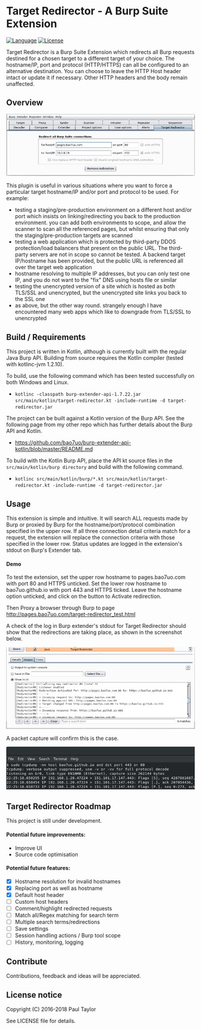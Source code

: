 # Target Redirector - A Burp Suite Extension
[![Language](https://img.shields.io/badge/Lang-Kotlin-blue.svg)](https://kotlinlang.org)
[![License](https://img.shields.io/badge/License-Apache%202.0-red.svg)](https://opensource.org/licenses/Apache-2.0)

Target Redirector is a Burp Suite Extension which redirects all Burp requests destined for a chosen target to a different target of your choice. The hostname/IP, port and protocol (HTTP/HTTPS) can all be configured to an alternative destination. You can choose to leave the HTTP Host header intact or update it if necessary. Other HTTP headers and the body remain unaffected.

## Overview

![Target Redirector screenshot](images/title_screenshot.png)

This plugin is useful in various situations where you want to force a particular target hostname/IP and/or port and protocol to be used. For example:

- testing a staging/pre-production environment on a different host and/or port which insists on linking/redirecting you back to the production environment. you can add both environments to scope, and allow the scanner to scan all the referenced pages, but whilst ensuring that only the staging/pre-production targets are scanned
- testing a web application which is protected by third-party DDOS protection/load balancers that present on the public URL. The third-party servers are not in scope so cannot be tested. A backend target IP/hostname has been provided, but the public URL is referenced all over the target web application
- hostname resolving to multiple IP addresses, but you can only test one IP, and you do not want to the "fix" DNS using hosts file or similar
- testing the unencrypted version of a site which is hosted as both TLS/SSL and unencrypted, but the unencrypted site links you back to the SSL one
- as above, but the other way round. strangely enough I have encountered many web apps which like to downgrade from TLS/SSL to unencrypted

## Build / Requirements

This project is written in Kotlin, although is currently built with the regular Java Burp API. Building from source requires the Kotlin compiler (tested with kotlinc-jvm 1.2.10).

To build, use the following command which has been tested successfully on both Windows and Linux.

- `kotlinc -classpath burp-extender-api-1.7.22.jar src/main/kotlin/target-redirector.kt -include-runtime -d target-redirector.jar`

The project can be built against a Kotlin version of the Burp API. See the following page from my other repo which has further details about the Burp API and Kotlin.

- https://github.com/bao7uo/burp-extender-api-kotlin/blob/master/README.md

To build with the Kotlin Burp API, place the API kt source files in the `src/main/kotlin/burp directory` and build with the following command.

- `kotlinc src/main/kotlin/burp/*.kt src/main/kotlin/target-redirector.kt -include-runtime -d target-redirector.jar`

## Usage

This extension is simple and intuitive. It will search ALL requests made by Burp or proxied by Burp for the hostname/port/protocol combination specified in the upper row. If all three connection detail criteria match for a request, the extension will replace the connection criteria with those specified in the lower row. Status updates are logged in the extension's stdout on Burp's Extender tab.

#### Demo

To test the extension, set the upper row hostname to pages.bao7uo.com with port 80 and HTTPS unticked. Set the lower row hostname to bao7uo.github.io with port 443 and HTTPS ticked. Leave the hostname option unticked, and click on the button to Activate redirection.

Then Proxy a browser through Burp to page http://pages.bao7uo.com/target-redirector_test.html

A check of the log in Burp extender's stdout for Target Redirector should show that the redirections are taking place, as shown in the screenshot below.

![Target Redirector screenshot](images/log_screenshot.png)

A packet capture will confirm this is the case.

![Target Redirector screenshot](images/cap_screenshot.png)

## Target Redirector Roadmap

This project is still under development.

#### Potential future improvements:
- Improve UI
- Source code optimisation

#### Potential future features:
- [x] Hostname resolution for invalid hostnames
- [x] Replacing port as well as hostname
- [x] Default host header
- [ ] Custom host headers
- [ ] Comment/highlight redirected requests 
- [ ] Match all/Regex matching for search term
- [ ] Multiple search terms/redirections
- [ ] Save settings
- [ ] Session handling actions / Burp tool scope
- [ ] History, monitoring, logging

## Contribute
Contributions, feedback and ideas will be appreciated.

## License notice

Copyright (C) 2016-2018 Paul Taylor

See LICENSE file for details.
